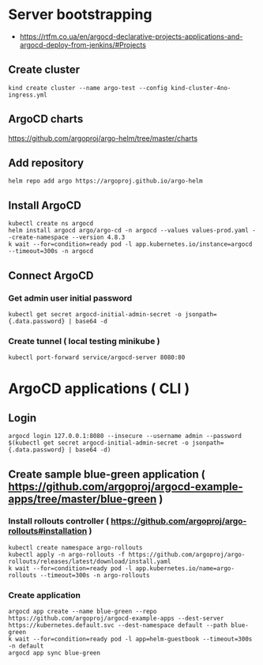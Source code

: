 
# Server bootstrapping

- https://rtfm.co.ua/en/argocd-declarative-projects-applications-and-argocd-deploy-from-jenkins/#Projects

## Create cluster
```
kind create cluster --name argo-test --config kind-cluster-4no-ingress.yml
```
## ArgoCD charts
https://github.com/argoproj/argo-helm/tree/master/charts
## Add repository
```
helm repo add argo https://argoproj.github.io/argo-helm
```
## Install ArgoCD
```
kubectl create ns argocd
helm install argocd argo/argo-cd -n argocd --values values-prod.yaml --create-namespace --version 4.8.3
k wait --for=condition=ready pod -l app.kubernetes.io/instance=argocd --timeout=300s -n argocd
```
## Connect ArgoCD
### Get admin user initial password
```
kubectl get secret argocd-initial-admin-secret -o jsonpath={.data.password} | base64 -d
```
### Create tunnel ( local testing minikube )
```
kubectl port-forward service/argocd-server 8080:80
```

# ArgoCD applications ( CLI )
## Login
```
argocd login 127.0.0.1:8080 --insecure --username admin --password $(kubectl get secret argocd-initial-admin-secret -o jsonpath={.data.password} | base64 -d)
```
## Create sample blue-green application ( https://github.com/argoproj/argocd-example-apps/tree/master/blue-green )
### Install rollouts controller ( https://github.com/argoproj/argo-rollouts#installation )
```
kubectl create namespace argo-rollouts
kubectl apply -n argo-rollouts -f https://github.com/argoproj/argo-rollouts/releases/latest/download/install.yaml
k wait --for=condition=ready pod -l app.kubernetes.io/name=argo-rollouts --timeout=300s -n argo-rollouts
```
### Create application
```
argocd app create --name blue-green --repo https://github.com/argoproj/argocd-example-apps --dest-server https://kubernetes.default.svc --dest-namespace default --path blue-green
k wait --for=condition=ready pod -l app=helm-guestbook --timeout=300s -n default
argocd app sync blue-green
```
